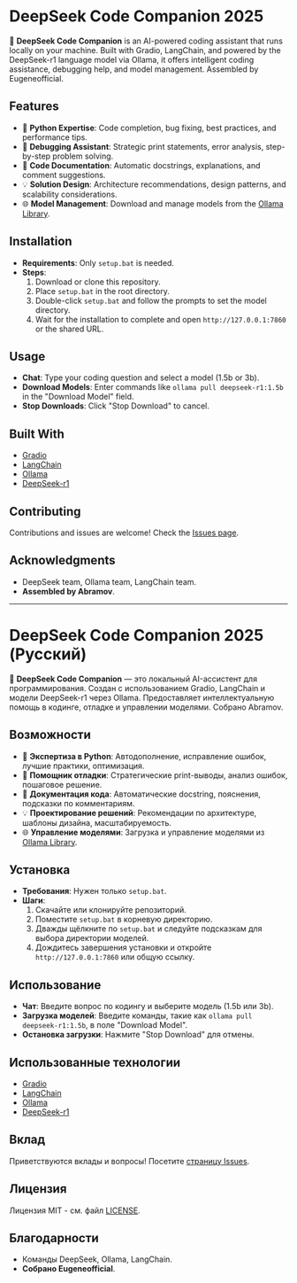# DeepSeek Code Companion 2025

🚀 **DeepSeek Code Companion** is an AI-powered coding assistant that runs locally on your machine. Built with Gradio, LangChain, and powered by the DeepSeek-r1 language model via Ollama, it offers intelligent coding assistance, debugging help, and model management. Assembled by Eugeneofficial.

## Features
- 🐍 **Python Expertise**: Code completion, bug fixing, best practices, and performance tips.
- 🐞 **Debugging Assistant**: Strategic print statements, error analysis, step-by-step problem solving.
- 📝 **Code Documentation**: Automatic docstrings, explanations, and comment suggestions.
- 💡 **Solution Design**: Architecture recommendations, design patterns, and scalability considerations.
- 🌐 **Model Management**: Download and manage models from the [Ollama Library](https://ollama.com/library).

## Installation
- **Requirements**: Only `setup.bat` is needed.
- **Steps**:
  1. Download or clone this repository.
  2. Place `setup.bat` in the root directory.
  3. Double-click `setup.bat` and follow the prompts to set the model directory.
  4. Wait for the installation to complete and open `http://127.0.0.1:7860` or the shared URL.

## Usage
- **Chat**: Type your coding question and select a model (1.5b or 3b).
- **Download Models**: Enter commands like `ollama pull deepseek-r1:1.5b` in the "Download Model" field.
- **Stop Downloads**: Click "Stop Download" to cancel.

## Built With
- [Gradio](https://www.gradio.app/)
- [LangChain](https://python.langchain.com/)
- [Ollama](https://ollama.ai/)
- [DeepSeek-r1](https://ollama.com/library/deepseek-r1)

## Contributing
Contributions and issues are welcome! Check the [Issues page](https://github.com/Eugeneofficial/-DeepSeek-Code/issues).


## Acknowledgments
- DeepSeek team, Ollama team, LangChain team.
- **Assembled by Abramov**.

---

# DeepSeek Code Companion 2025 (Русский)

🚀 **DeepSeek Code Companion** — это локальный AI-ассистент для программирования. Создан с использованием Gradio, LangChain и модели DeepSeek-r1 через Ollama. Предоставляет интеллектуальную помощь в кодинге, отладке и управлении моделями. Собрано Abramov.

## Возможности
- 🐍 **Экспертиза в Python**: Автодополнение, исправление ошибок, лучшие практики, оптимизация.
- 🐞 **Помощник отладки**: Стратегические print-выводы, анализ ошибок, пошаговое решение.
- 📝 **Документация кода**: Автоматические docstring, пояснения, подсказки по комментариям.
- 💡 **Проектирование решений**: Рекомендации по архитектуре, шаблоны дизайна, масштабируемость.
- 🌐 **Управление моделями**: Загрузка и управление моделями из [Ollama Library](https://ollama.com/library).

## Установка
- **Требования**: Нужен только `setup.bat`.
- **Шаги**:
  1. Скачайте или клонируйте репозиторий.
  2. Поместите `setup.bat` в корневую директорию.
  3. Дважды щёлкните по `setup.bat` и следуйте подсказкам для выбора директории моделей.
  4. Дождитесь завершения установки и откройте `http://127.0.0.1:7860` или общую ссылку.

## Использование
- **Чат**: Введите вопрос по кодингу и выберите модель (1.5b или 3b).
- **Загрузка моделей**: Введите команды, такие как `ollama pull deepseek-r1:1.5b`, в поле "Download Model".
- **Остановка загрузки**: Нажмите "Stop Download" для отмены.

## Использованные технологии
- [Gradio](https://www.gradio.app/)
- [LangChain](https://python.langchain.com/)
- [Ollama](https://ollama.ai/)
- [DeepSeek-r1](https://ollama.com/library/deepseek-r1)

## Вклад
Приветствуются вклады и вопросы! Посетите [страницу Issues](https://github.com/Eugeneofficial/-DeepSeek-Code/issues).

## Лицензия
Лицензия MIT - см. файл [LICENSE](LICENSE).

## Благодарности
- Команды DeepSeek, Ollama, LangChain.
- **Собрано Eugeneofficial**.
